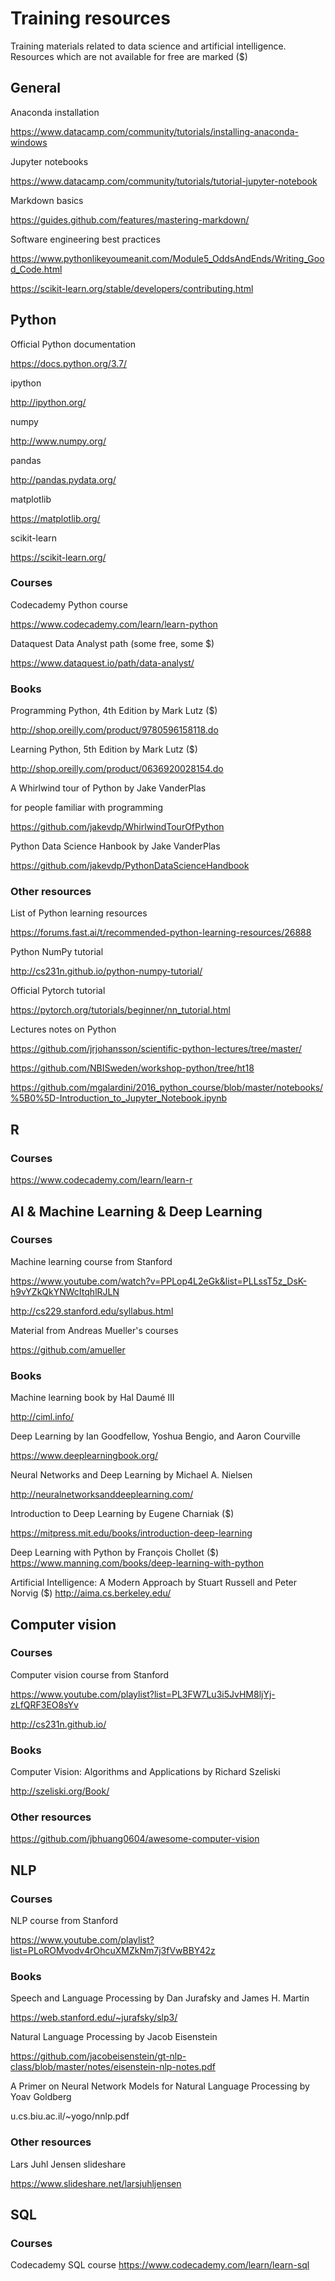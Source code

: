 # Training resources
Training materials related to data science and artificial intelligence. Resources which are not available for free are marked ($)


## General
Anaconda installation

https://www.datacamp.com/community/tutorials/installing-anaconda-windows


Jupyter notebooks

https://www.datacamp.com/community/tutorials/tutorial-jupyter-notebook


Markdown basics

https://guides.github.com/features/mastering-markdown/


Software engineering best practices

https://www.pythonlikeyoumeanit.com/Module5_OddsAndEnds/Writing_Good_Code.html

https://scikit-learn.org/stable/developers/contributing.html


## Python
Official Python documentation

https://docs.python.org/3.7/

ipython

http://ipython.org/

numpy

http://www.numpy.org/


pandas

http://pandas.pydata.org/

matplotlib

https://matplotlib.org/

scikit-learn

https://scikit-learn.org/


### Courses

Codecademy Python course

https://www.codecademy.com/learn/learn-python

Dataquest Data Analyst path (some free, some $)

https://www.dataquest.io/path/data-analyst/


### Books
Programming Python, 4th Edition by Mark Lutz ($)

http://shop.oreilly.com/product/9780596158118.do


Learning Python, 5th Edition by Mark Lutz ($)

http://shop.oreilly.com/product/0636920028154.do


A Whirlwind tour of Python by Jake VanderPlas

for people familiar with programming

https://github.com/jakevdp/WhirlwindTourOfPython


Python Data Science Hanbook by Jake VanderPlas

https://github.com/jakevdp/PythonDataScienceHandbook


### Other resources
List of Python learning resources 

https://forums.fast.ai/t/recommended-python-learning-resources/26888

Python NumPy tutorial

http://cs231n.github.io/python-numpy-tutorial/

Official Pytorch tutorial

https://pytorch.org/tutorials/beginner/nn_tutorial.html

Lectures notes on Python

https://github.com/jrjohansson/scientific-python-lectures/tree/master/

https://github.com/NBISweden/workshop-python/tree/ht18

https://github.com/mgalardini/2016_python_course/blob/master/notebooks/%5B0%5D-Introduction_to_Jupyter_Notebook.ipynb


## R
### Courses
https://www.codecademy.com/learn/learn-r


## AI & Machine Learning & Deep Learning
### Courses
Machine learning course from Stanford

https://www.youtube.com/watch?v=PPLop4L2eGk&list=PLLssT5z_DsK-h9vYZkQkYNWcItqhlRJLN

http://cs229.stanford.edu/syllabus.html


Material from Andreas Mueller's courses

https://github.com/amueller


### Books
Machine learning book by Hal Daumé III

http://ciml.info/



Deep Learning by Ian Goodfellow, Yoshua Bengio, and Aaron Courville

https://www.deeplearningbook.org/



Neural Networks and Deep Learning by Michael A. Nielsen

http://neuralnetworksanddeeplearning.com/
 


Introduction to Deep Learning by Eugene Charniak ($)

https://mitpress.mit.edu/books/introduction-deep-learning


Deep Learning with Python by François Chollet ($)
https://www.manning.com/books/deep-learning-with-python


Artificial Intelligence: A Modern Approach by Stuart Russell and Peter Norvig ($)
http://aima.cs.berkeley.edu/
 


## Computer vision
### Courses 
Computer vision course from Stanford

https://www.youtube.com/playlist?list=PL3FW7Lu3i5JvHM8ljYj-zLfQRF3EO8sYv

http://cs231n.github.io/


### Books

Computer Vision: Algorithms and Applications by Richard Szeliski

http://szeliski.org/Book/


### Other resources

https://github.com/jbhuang0604/awesome-computer-vision

## NLP
### Courses 
NLP course from Stanford

https://www.youtube.com/playlist?list=PLoROMvodv4rOhcuXMZkNm7j3fVwBBY42z


### Books
Speech and Language Processing by Dan Jurafsky and James H. Martin

https://web.stanford.edu/~jurafsky/slp3/


Natural Language Processing by Jacob Eisenstein

https://github.com/jacobeisenstein/gt-nlp-class/blob/master/notes/eisenstein-nlp-notes.pdf


A Primer on Neural Network Models for Natural Language Processing by Yoav Goldberg

u.cs.biu.ac.il/~yogo/nnlp.pdf


### Other resources
Lars Juhl Jensen slideshare

https://www.slideshare.net/larsjuhljensen



## SQL
### Courses 
Codecademy SQL course
https://www.codecademy.com/learn/learn-sql
